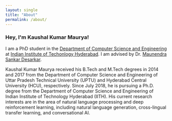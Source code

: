 ```yaml
---
layout: single
title: "About"
permalink: /about/
---
```


### Hey, I'm Kaushal Kumar Maurya!


I am a PhD student in the [Department of Computer Science and Engineering](https://cse.iith.ac.in/) at [Indian Institute of Techonlogy Hyderabad](https://www.iith.ac.in/). I am advised by Dr. [Maunendra Sankar Desarkar](https://www.iith.ac.in/~maunendra/).


Kaushal Kumar Maurya received his B.Tech and M.Tech degrees in 2014 and 2017 from the Department of Computer Science and Engineering of Uttar Pradesh Technical University (UPTU) and Hyderabad Central University (HCU), respectively. Since July 2018, he is pursuing a Ph.D. degree from the Department of Computer Science and Engineering of Indian Institute of Technology Hyderabad (IITH). His current research interests are in the area of natural language processing and deep reinforcement learning, including natural language generation, cross-lingual transfer learning, and conversational AI.
